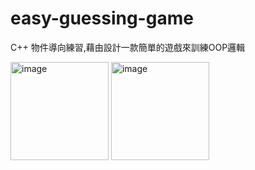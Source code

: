 # easy-guessing-game
C++ 物件導向練習,藉由設計一款簡單的遊戲來訓練OOP邏輯

<img width="157" alt="image" src="https://github.com/chris911024/easy-guessing-game/assets/67829896/ce55b179-8f24-4c05-b123-2c6b9326a2e8">
<img width="157" alt="image" src="https://github.com/chris911024/easy-guessing-game/assets/67829896/dc21df08-fe10-498f-84a7-ba785e3ac433">
